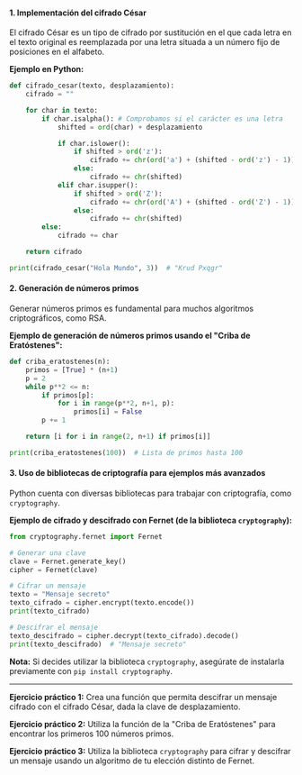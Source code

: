 #### **1. Implementación del cifrado César**

El cifrado César es un tipo de cifrado por sustitución en el que cada letra en el texto original es reemplazada por una letra situada a un número fijo de posiciones en el alfabeto.

**Ejemplo en Python:**

```python
def cifrado_cesar(texto, desplazamiento):
    cifrado = ""

    for char in texto:
        if char.isalpha(): # Comprobamos si el carácter es una letra
            shifted = ord(char) + desplazamiento

            if char.islower():
                if shifted > ord('z'):
                    cifrado += chr(ord('a') + (shifted - ord('z') - 1))
                else:
                    cifrado += chr(shifted)
            elif char.isupper():
                if shifted > ord('Z'):
                    cifrado += chr(ord('A') + (shifted - ord('Z') - 1))
                else:
                    cifrado += chr(shifted)
        else:
            cifrado += char

    return cifrado

print(cifrado_cesar("Hola Mundo", 3))  # "Krud Pxqgr"
```

#### **2. Generación de números primos**

Generar números primos es fundamental para muchos algoritmos criptográficos, como RSA.

**Ejemplo de generación de números primos usando el "Criba de Eratóstenes":**

```python
def criba_eratostenes(n):
    primos = [True] * (n+1)
    p = 2
    while p**2 <= n:
        if primos[p]:
            for i in range(p**2, n+1, p):
                primos[i] = False
        p += 1

    return [i for i in range(2, n+1) if primos[i]]

print(criba_eratostenes(100))  # Lista de primos hasta 100
```

#### **3. Uso de bibliotecas de criptografía para ejemplos más avanzados**

Python cuenta con diversas bibliotecas para trabajar con criptografía, como `cryptography`.

**Ejemplo de cifrado y descifrado con Fernet (de la biblioteca `cryptography`):**

```python
from cryptography.fernet import Fernet

# Generar una clave
clave = Fernet.generate_key()
cipher = Fernet(clave)

# Cifrar un mensaje
texto = "Mensaje secreto"
texto_cifrado = cipher.encrypt(texto.encode())
print(texto_cifrado)

# Descifrar el mensaje
texto_descifrado = cipher.decrypt(texto_cifrado).decode()
print(texto_descifrado)  # "Mensaje secreto"
```

**Nota:** Si decides utilizar la biblioteca `cryptography`, asegúrate de instalarla previamente con `pip install cryptography`.

---

**Ejercicio práctico 1:** Crea una función que permita descifrar un mensaje cifrado con el cifrado César, dada la clave de desplazamiento.

**Ejercicio práctico 2:** Utiliza la función de la "Criba de Eratóstenes" para encontrar los primeros 100 números primos.

**Ejercicio práctico 3:** Utiliza la biblioteca `cryptography` para cifrar y descifrar un mensaje usando un algoritmo de tu elección distinto de Fernet.